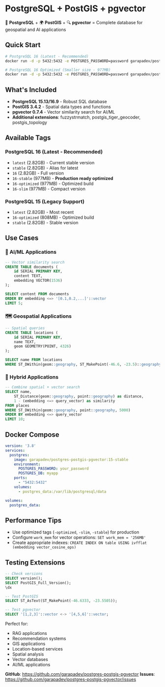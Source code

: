 # PostgreSQL + PostGIS + pgvector

🐘 **PostgreSQL** + 🌍 **PostGIS** + 🔍 **pgvector** = Complete database for geospatial and AI applications

## Quick Start

```bash
# PostgreSQL 16 (Latest - Recommended)
docker run -d -p 5432:5432 -e POSTGRES_PASSWORD=password garapadev/postgres-postgis-pgvector:latest

# PostgreSQL 16 Optimized (Smaller size - 977MB)
docker run -d -p 5432:5432 -e POSTGRES_PASSWORD=password garapadev/postgres-postgis-pgvector:16-slim
```

## What's Included

- **PostgreSQL 15.13/16.9** - Robust SQL database
- **PostGIS 3.4.2** - Spatial data types and functions
- **pgvector 0.7.4** - Vector similarity search for AI/ML
- **Additional extensions**: fuzzystrmatch, postgis_tiger_geocoder, postgis_topology

## Available Tags

### PostgreSQL 16 (Latest - Recommended)
- `latest` (2.82GB) - Current stable version
- `stable` (2.82GB) - Alias for latest
- `16` (2.82GB) - Full version
- `16-stable` (977MB) - **Production ready optimized**
- `16-optimized` (977MB) - Optimized build
- `16-slim` (977MB) - Compact version

### PostgreSQL 15 (Legacy Support)
- `latest` (2.82GB) - Most recent
- `16-optimized` (808MB) - Optimized build
- `stable` (2.82GB) - Stable version

## Use Cases

### 🤖 AI/ML Applications
```sql
-- Vector similarity search
CREATE TABLE documents (
    id SERIAL PRIMARY KEY,
    content TEXT,
    embedding VECTOR(1536)
);

SELECT content FROM documents 
ORDER BY embedding <=> '[0.1,0.2,...]'::vector 
LIMIT 5;
```

### 🗺️ Geospatial Applications
```sql
-- Spatial queries
CREATE TABLE locations (
    id SERIAL PRIMARY KEY,
    name TEXT,
    geom GEOMETRY(POINT, 4326)
);

SELECT name FROM locations 
WHERE ST_DWithin(geom::geography, ST_MakePoint(-46.6, -23.5)::geography, 1000);
```

### 🔄 Hybrid Applications
```sql
-- Combine spatial + vector search
SELECT name, 
    ST_Distance(geom::geography, point::geography) as distance,
    1 - (embedding <=> query_vector) as similarity
FROM places 
WHERE ST_DWithin(geom::geography, point::geography, 5000)
ORDER BY embedding <=> query_vector
LIMIT 10;
```

## Docker Compose

```yaml
version: '3.8'
services:
  postgres:
    image: garapadev/postgres-postgis-pgvector:15-stable
    environment:
      POSTGRES_PASSWORD: your_password
      POSTGRES_DB: myapp
    ports:
      - "5432:5432"
    volumes:
      - postgres_data:/var/lib/postgresql/data

volumes:
  postgres_data:
```

## Performance Tips

- Use optimized tags (`-optimized`, `-slim`, `-stable`) for production
- Configure `work_mem` for vector operations: `SET work_mem = '256MB'`
- Create appropriate indexes: `CREATE INDEX ON table USING ivfflat (embedding vector_cosine_ops)`

## Testing Extensions

```sql
-- Check versions
SELECT version();
SELECT PostGIS_Full_Version();
\dx

-- Test PostGIS
SELECT ST_AsText(ST_MakePoint(-46.6333, -23.5505));

-- Test pgvector
SELECT '[1,2,3]'::vector <-> '[4,5,6]'::vector;
```

Perfect for:
- RAG applications
- Recommendation systems  
- GIS applications
- Location-based services
- Spatial analysis
- Vector databases
- AI/ML applications

**GitHub**: https://github.com/garapadev/postgres-postgis-pgvector
**Issues**: https://github.com/garapadev/postgres-postgis-pgvector/issues
